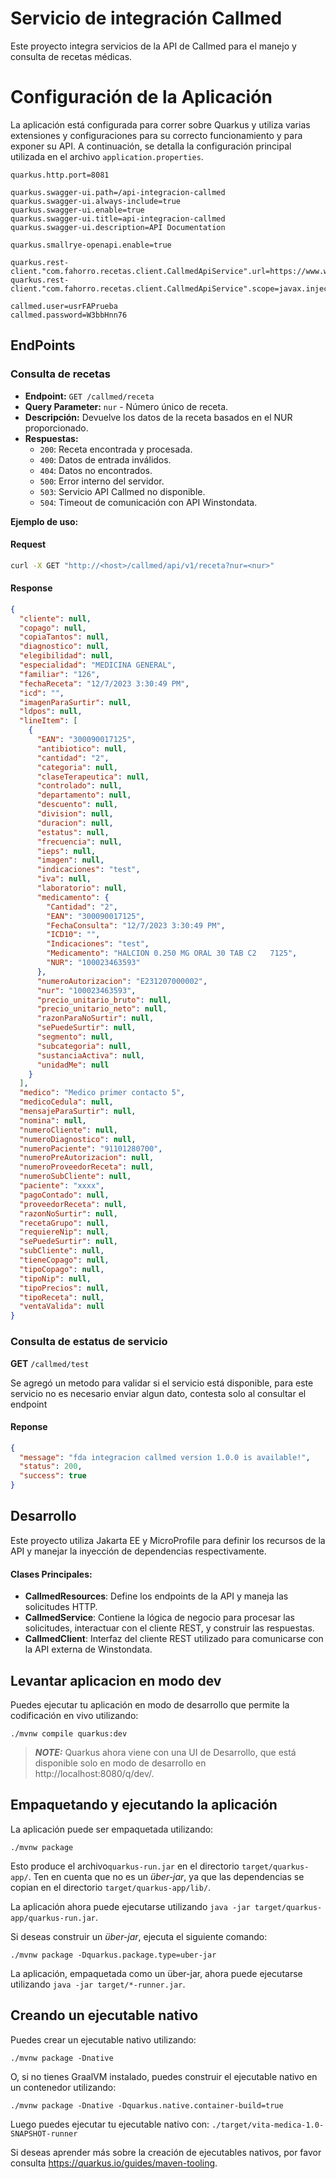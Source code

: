 # Servicio de integración Callmed

Este proyecto integra servicios de la API de Callmed para el manejo y 
consulta de recetas médicas.

# Configuración de la Aplicación

La aplicación está configurada para correr sobre Quarkus y utiliza varias extensiones y configuraciones para su correcto funcionamiento y para exponer su API. A continuación, se detalla la configuración principal utilizada en el archivo `application.properties`.


```properties
quarkus.http.port=8081

quarkus.swagger-ui.path=/api-integracion-callmed
quarkus.swagger-ui.always-include=true
quarkus.swagger-ui.enable=true
quarkus.swagger-ui.title=api-integracion-callmed
quarkus.swagger-ui.description=API Documentation

quarkus.smallrye-openapi.enable=true

quarkus.rest-client."com.fahorro.recetas.client.CallmedApiService".url=https://www.winstondata.com.mx/SUSE2
quarkus.rest-client."com.fahorro.recetas.client.CallmedApiService".scope=javax.inject.Singleton

callmed.user=usrFAPrueba
callmed.password=W3bbHnn76
```

## EndPoints

### Consulta de recetas

- **Endpoint:** `GET /callmed/receta`
- **Query Parameter:** `nur` - Número único de receta.
- **Descripción:** Devuelve los datos de la receta basados en el NUR proporcionado.
- **Respuestas:**
    - `200`: Receta encontrada y procesada.
    - `400`: Datos de entrada inválidos.
    - `404`: Datos no encontrados.
    - `500`: Error interno del servidor.
    - `503`: Servicio API Callmed no disponible.
    - `504`: Timeout de comunicación con API Winstondata.

**Ejemplo de uso:**
#### Request

```bash
curl -X GET "http://<host>/callmed/api/v1/receta?nur=<nur>"
```
#### Response

```json
{
  "cliente": null,
  "copago": null,
  "copiaTantos": null,
  "diagnostico": null,
  "elegibilidad": null,
  "especialidad": "MEDICINA GENERAL",
  "familiar": "126",
  "fechaReceta": "12/7/2023 3:30:49 PM",
  "icd": "",
  "imagenParaSurtir": null,
  "ldpos": null,
  "lineItem": [
    {
      "EAN": "300090017125",
      "antibiotico": null,
      "cantidad": "2",
      "categoria": null,
      "claseTerapeutica": null,
      "controlado": null,
      "departamento": null,
      "descuento": null,
      "division": null,
      "duracion": null,
      "estatus": null,
      "frecuencia": null,
      "ieps": null,
      "imagen": null,
      "indicaciones": "test",
      "iva": null,
      "laboratorio": null,
      "medicamento": {
        "Cantidad": "2",
        "EAN": "300090017125",
        "FechaConsulta": "12/7/2023 3:30:49 PM",
        "ICD10": "",
        "Indicaciones": "test",
        "Medicamento": "HALCION 0.250 MG ORAL 30 TAB C2   7125",
        "NUR": "100023463593"
      },
      "numeroAutorizacion": "E231207000002",
      "nur": "100023463593",
      "precio_unitario_bruto": null,
      "precio_unitario_neto": null,
      "razonParaNoSurtir": null,
      "sePuedeSurtir": null,
      "segmento": null,
      "subcategoria": null,
      "sustanciaActiva": null,
      "unidadMe": null
    }
  ],
  "medico": "Medico primer contacto 5",
  "medicoCedula": null,
  "mensajeParaSurtir": null,
  "nomina": null,
  "numeroCliente": null,
  "numeroDiagnostico": null,
  "numeroPaciente": "91101280700",
  "numeroPreAutorizacion": null,
  "numeroProveedorReceta": null,
  "numeroSubCliente": null,
  "paciente": "xxxx",
  "pagoContado": null,
  "proveedorReceta": null,
  "razonNoSurtir": null,
  "recetaGrupo": null,
  "requiereNip": null,
  "sePuedeSurtir": null,
  "subCliente": null,
  "tieneCopago": null,
  "tipoCopago": null,
  "tipoNip": null,
  "tipoPrecios": null,
  "tipoReceta": null,
  "ventaValida": null
}
```

### Consulta de estatus de servicio

**GET** `/callmed/test`

Se agregó un metodo para validar si el servicio está disponible,
para este servicio no es necesario enviar algun dato, contesta solo al consultar el endpoint

#### Reponse

```json
{
  "message": "fda integracion callmed version 1.0.0 is available!",
  "status": 200,
  "success": true
}
```

## Desarrollo

Este proyecto utiliza Jakarta EE y MicroProfile para definir los recursos de la API y manejar la inyección de dependencias respectivamente.

#### Clases Principales:

- **CallmedResources**: Define los endpoints de la API y maneja las solicitudes HTTP.
- **CallmedService**: Contiene la lógica de negocio para procesar las solicitudes, interactuar con el cliente REST, y construir las respuestas.
- **CallmedClient**: Interfaz del cliente REST utilizado para comunicarse con la API externa de Winstondata.




## Levantar aplicacion en modo dev

Puedes ejecutar tu aplicación en modo de desarrollo que permite la codificación en vivo utilizando:

```shell script
./mvnw compile quarkus:dev
```

> **_NOTE:_**  Quarkus ahora viene con una UI de Desarrollo, que está disponible solo en modo de desarrollo en http://localhost:8080/q/dev/.

## Empaquetando y ejecutando la aplicación

La aplicación puede ser empaquetada utilizando:

```shell script
./mvnw package
```

Esto produce el archivo`quarkus-run.jar` en el directorio `target/quarkus-app/`.
Ten en cuenta que no es un _über-jar_, ya que las dependencias se copian en el directorio `target/quarkus-app/lib/`.

La aplicación ahora puede ejecutarse utilizando `java -jar target/quarkus-app/quarkus-run.jar`.

Si deseas construir un _über-jar_, ejecuta el siguiente comando:

```shell script
./mvnw package -Dquarkus.package.type=uber-jar
```

La aplicación, empaquetada como un über-jar, ahora puede ejecutarse utilizando `java -jar target/*-runner.jar`.

## Creando un ejecutable nativo

Puedes crear un ejecutable nativo utilizando:

```shell script
./mvnw package -Dnative
```

O, si no tienes GraalVM instalado, puedes construir el ejecutable nativo en un contenedor utilizando:

```shell script
./mvnw package -Dnative -Dquarkus.native.container-build=true
```

Luego puedes ejecutar tu ejecutable nativo con: `./target/vita-medica-1.0-SNAPSHOT-runner`

Si deseas aprender más sobre la creación de ejecutables nativos, por favor consulta  https://quarkus.io/guides/maven-tooling.

